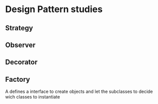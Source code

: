 
   <h1>Design Pattern studies</h1>
    <h2>Strategy</h2>
    <h2>Observer</h2>
    <h2>Decorator</h2>
    <h2>Factory</h2>
    <p>A defines a interface to create objects and let the subclasses to decide wich classes to instantiate</p>

